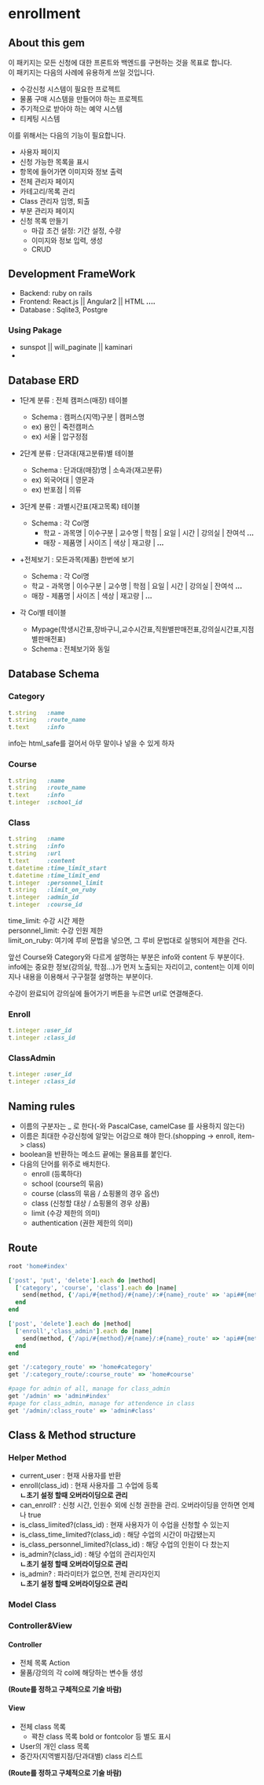 # enrollment

## About this gem
 이 패키지는 모든 신청에 대한 프론트와 백엔드를 구현하는 것을 목표로 합니다.  
 이 패키지는 다음의 사례에 유용하게 쓰일 것입니다.
 - 수강신청 시스템이 필요한 프로젝트
 - 물품 구매 시스템을 만들어야 하는 프로젝트
 - 주기적으로 받아야 하는 예약 시스템
 - 티케팅 시스템


 이를 위해서는 다음의 기능이 필요합니다.
 - 사용자 페이지
  - 신청 가능한 목록을 표시
  - 항목에 들어가면 이미지와 정보 출력
 - 전체 관리자 페이지
  - 카테고리/목록 관리
  - Class 관리자 임명, 퇴출
 - 부분 관리자 페이지
  - 신청 목록 만들기
    - 마감 조건 설정: 기간 설정, 수량
    - 이미지와 정보 입력, 생성
    - CRUD

## Development FrameWork
- Backend: ruby on rails
- Frontend: React.js || Angular2 || HTML ***....***
- Database : Sqlite3, Postgre  

### Using Pakage
- sunspot || will_paginate || kaminari
-
## Database ERD  
* 1단계 분류 : 전체 캠퍼스(매장) 테이블  
  - Schema : 캠퍼스(지역)구분 | 캠퍼스명  
  - ex) 용인 | 죽전캠퍼스  
  - ex) 서울 | 압구정점  

* 2단계 분류 : 단과대(재고분류)별 테이블  
  - Schema : 단과대(매장)명 | 소속과(재고분류)  
  - ex) 외국어대 | 영문과  
  - ex) 반포점 | 의류  

* 3단계 분류 : 과별시간표(재고목록) 테이블  
  - Schema : 각 Col명  
    - 학교 - 과목명 | 이수구분 | 교수명 | 학점 | 요일 | 시간 | 강의실 | 잔여석 ***...***  
    - 매장 - 제품명 | 사이즈 | 색상 | 재고량 | ***...***  

* +전체보기 : 모든과목(제품) 한번에 보기  
  - Schema : 각 Col명  
  - 학교 - 과목명 | 이수구분 | 교수명 | 학점 | 요일 | 시간 | 강의실 | 잔여석 ***...***    
  - 매장 - 제품명 | 사이즈 | 색상 | 재고량 | ***...***  

* 각 Col별 테이블
  * Mypage(학생시간표,장바구니,교수시간표,직원별판매전표,강의실시간표,지점별판매전표)  
  - Schema : 전체보기와 동일  

## Database Schema
<!--빠진 부분이 있는지 살펴주기 바람-->
### Category
```ruby
t.string   :name
t.string   :route_name
t.text     :info
```
info는 html_safe를 걸어서 아무 말이나 넣을 수 있게 하자
### Course
```ruby
t.string   :name
t.string   :route_name
t.text     :info
t.integer  :school_id
```
### Class
```ruby
t.string   :name
t.string   :info
t.string   :url
t.text     :content
t.datetime :time_limit_start
t.datetime :time_limit_end
t.integer  :personnel_limit
t.string   :limit_on_ruby
t.integer  :admin_id
t.integer  :course_id
```

time_limit: 수강 시간 제한  
personnel_limit: 수강 인원 제한  
limit_on_ruby: 여기에 루비 문법을 넣으면, 그 루비 문법대로 실행되어 제한을 건다.

앞선 Course와 Category와 다르게 설명하는 부분은 info와 content 두 부분이다. info에는 중요한 정보(강의실, 학점...)가 먼저 노출되는 자리이고, content는 이제 이미지나 내용을 이용해서 구구절절 설명하는 부분이다.

수강이 완료되어 강의실에 들어가기 버튼을 누르면 url로 연결해준다.
### Enroll
```ruby
t.integer :user_id
t.integer :class_id
```
### ClassAdmin
```ruby
t.integer :user_id
t.integer :class_id
```
## Naming rules  
<!--최대한 추상적으로 광범위하게 기술 바람-->
-  이름의 구분자는 _ 로 한다(-와 PascalCase, camelCase 를 사용하지 않는다)
-  이름은 최대한 수강신청에 알맞는 어감으로 해야 한다.(shopping -> enroll, item-> class)
-  boolean을 반환하는 메소드 끝에는 물음표를 붙인다.
-  다음의 단어를 위주로 배치한다.
    - enroll (등록하다)
    - school (course의 묶음)
    - course (class의 묶음 / 쇼핑몰의 경우 옵션)
    - class  (신청할 대상 / 쇼핑몰의 경우 상품)
    - limit (수강 제한의 의미)
    - authentication (권한 제한의 의미)


## Route
<!--route.rb 처럼 기술하기 바람-->
```ruby
root 'home#index'

['post', 'put', 'delete'].each do |method|
  ['category', 'course', 'class'].each do |name|
    send(method, {'/api/#{method}/#{name}/:#{name}_route' => 'api##{method}_#{name}'})
  end
end

['post', 'delete'].each do |method|
  ['enroll','class_admin'].each do |name|
    send(method, {'/api/#{method}/#{name}/:#{name}_route' => 'api##{method}_#{name}'})
  end
end

get '/:category_route' => 'home#category'
get '/:category_route/:course_route' => 'home#course'

#page for admin of all, manage for class_admin
get '/admin' => 'admin#index'
#page for class_admin, manage for attendence in class
get '/admin/:class_route' => 'admin#class'
```

## Class & Method structure
### Helper Method
* current_user : 현재 사용자를 반환
* enroll(class_id) : 현재 사용자를 그 수업에 등록  
**ㄴ초기 설정 할때 오버라이딩으로 관리**
* can_enroll? : 신청 시간, 인원수 외에 신청 권한을 관리. 오버라이딩을 안하면 언제나 true
* is_class_limited?(class_id) : 현재 사용자가 이 수업을 신청할 수 있는지
* is_class_time_limited?(class_id) : 해당 수업의 시간이 마감됐는지
* is_class_personnel_limited?(class_id) : 해당 수업의 인원이 다 찼는지
* is_admin?(class_id) : 해당 수업의 관리자인지  
**ㄴ초기 설정 할때 오버라이딩으로 관리**
* is_admin? : 파라미터가 없으면, 전체 관리자인지  
**ㄴ초기 설정 할때 오버라이딩으로 관리**


### Model Class
### Controller&View
#### Controller
* 전체 목록 Action  
* 물품/강의의 각 col에 해당하는 변수들 생성  

**(Route를 정하고 구체적으로 기술 바람)**

#### View  
* 전체 class 목록    
  * 꽉찬 class 목록 bold or fontcolor 등 별도 표시  
* User의 개인 class 목록  
* 중간자(지역별지점/단과대별) class 리스트  

**(Route를 정하고 구체적으로 기술 바람)**
